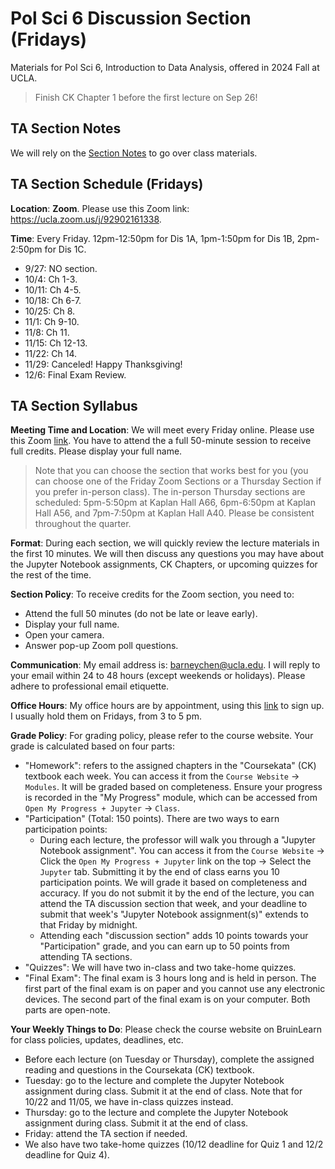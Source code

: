 # Pol Sci 6 Discussion Section (Fridays)
Materials for Pol Sci 6, Introduction to Data Analysis, offered in 2024 Fall at UCLA.

> Finish CK Chapter 1 before the first lecture on Sep 26! 

## TA Section Notes
We will rely on the [Section Notes](https://htmlpreview.github.io/?https://github.com/haotianchen/ps6/blob/main/notes.html) to go over class materials. 

## TA Section Schedule (Fridays)
**Location**: **Zoom**. Please use this Zoom link: https://ucla.zoom.us/j/92902161338.

**Time**: Every Friday. 12pm-12:50pm for Dis 1A, 1pm-1:50pm for Dis 1B, 2pm-2:50pm for Dis 1C. <br />
+ 9/27: NO section. 
+ 10/4: Ch 1-3.
+ 10/11: Ch 4-5.
+ 10/18: Ch 6-7.
+ 10/25: Ch 8.
+ 11/1: Ch 9-10.
+ 11/8: Ch 11.
+ 11/15: Ch 12-13.
+ 11/22: Ch 14.
+ 11/29: Canceled! Happy Thanksgiving!
+ 12/6: Final Exam Review. 

## TA Section Syllabus
**Meeting Time and Location**: We will meet every Friday online. Please use this Zoom [link](https://ucla.zoom.us/j/92902161338). You have to attend the a full 50-minute session to receive full credits. Please display your full name. 

> Note that you can choose the section that works best for you (you can choose one of the Friday Zoom Sections or a Thursday Section if you prefer in-person class). The in-person Thursday sections are scheduled: 5pm-5:50pm at Kaplan Hall A66, 6pm-6:50pm at Kaplan Hall A56, and 7pm-7:50pm at Kaplan Hall A40. Please be consistent throughout the quarter. 

**Format**: During each section, we will quickly review the lecture materials in the first 10 minutes. We will then discuss any questions you may have about the Jupyter Notebook assignments, CK Chapters, or upcoming quizzes for the rest of the time. 

**Section Policy**: To receive credits for the Zoom section, you need to:
+ Attend the full 50 minutes (do not be late or leave early).
+ Display your full name.
+ Open your camera.
+ Answer pop-up Zoom poll questions.   

**Communication**: My email address is: barneychen@ucla.edu. I will reply to your email within 24 to 48 hours (except weekends or holidays). Please adhere to professional email etiquette. 

**Office Hours**: My office hours are by appointment, using this [link](https://calendly.com/barneych/ps6) to sign up. I usually hold them on Fridays, from 3 to 5 pm. 

**Grade Policy**: For grading policy, please refer to the course website. Your grade is calculated based on four parts: 
+ "Homework": refers to the assigned chapters in the "Coursekata" (CK) textbook each week. You can access it from the `Course Website` -> `Modules`. It will be graded based on completeness. Ensure your progress is recorded in the "My Progress" module, which can be accessed from `Open My Progress + Jupyter` -> `Class`. 
+ "Participation" (Total: 150 points). There are two ways to earn participation points:
  - During each lecture, the professor will walk you through a "Jupyter Notebook assignment". You can access it from the `Course Website` -> Click the `Open My Progress + Jupyter` link on the top -> Select the `Jupyter` tab. Submitting it by the end of class earns you 10 participation points. We will grade it based on completeness and accuracy. If you do not submit it by the end of the lecture, you can attend the TA discussion section that week, and your deadline to submit that week's "Jupyter Notebook assignment(s)" extends to that Friday by midnight. 
  - Attending each "discussion section" adds 10 points towards your "Participation" grade, and you can earn up to 50 points from attending TA sections.
+ "Quizzes": We will have two in-class and two take-home quizzes. 
+ "Final Exam": The final exam is 3 hours long and is held in person. The first part of the final exam is on paper and you cannot use any electronic devices. The second part of the final exam is on your computer. Both parts are open-note.

**Your Weekly Things to Do**: Please check the course website on BruinLearn for class policies, updates, deadlines, etc.
+ Before each lecture (on Tuesday or Thursday), complete the assigned reading and questions in the Coursekata (CK) textbook.   
+ Tuesday: go to the lecture and complete the Jupyter Notebook assignment during class. Submit it at the end of class. Note that for 10/22 and 11/05, we have in-class quizzes instead.
+ Thursday: go to the lecture and complete the Jupyter Notebook assignment during class. Submit it at the end of class.
+ Friday: attend the TA section if needed.
+ We also have two take-home quizzes (10/12 deadline for Quiz 1 and 12/2 deadline for Quiz 4).  

